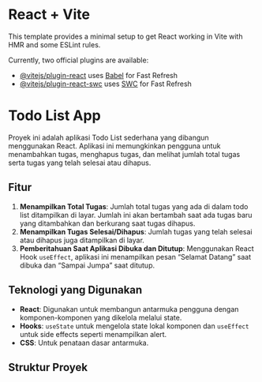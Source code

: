 # React + Vite

This template provides a minimal setup to get React working in Vite with HMR and some ESLint rules.

Currently, two official plugins are available:

- [@vitejs/plugin-react](https://github.com/vitejs/vite-plugin-react/blob/main/packages/plugin-react/README.md) uses [Babel](https://babeljs.io/) for Fast Refresh
- [@vitejs/plugin-react-swc](https://github.com/vitejs/vite-plugin-react-swc) uses [SWC](https://swc.rs/) for Fast Refresh
# Todo List App

Proyek ini adalah aplikasi Todo List sederhana yang dibangun menggunakan React. Aplikasi ini memungkinkan pengguna untuk menambahkan tugas, menghapus tugas, dan melihat jumlah total tugas serta tugas yang telah selesai atau dihapus. 

## Fitur

1. **Menampilkan Total Tugas**: Jumlah total tugas yang ada di dalam todo list ditampilkan di layar. Jumlah ini akan bertambah saat ada tugas baru yang ditambahkan dan berkurang saat tugas dihapus.
2. **Menampilkan Tugas Selesai/Dihapus**: Jumlah tugas yang telah selesai atau dihapus juga ditampilkan di layar.
3. **Pemberitahuan Saat Aplikasi Dibuka dan Ditutup**: Menggunakan React Hook `useEffect`, aplikasi ini menampilkan pesan “Selamat Datang” saat dibuka dan “Sampai Jumpa” saat ditutup.

## Teknologi yang Digunakan

- **React**: Digunakan untuk membangun antarmuka pengguna dengan komponen-komponen yang dikelola melalui state.
- **Hooks**: `useState` untuk mengelola state lokal komponen dan `useEffect` untuk side effects seperti menampilkan alert.
- **CSS**: Untuk penataan dasar antarmuka.

## Struktur Proyek